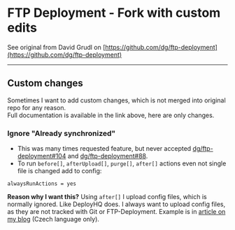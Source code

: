 # FTP Deployment - Fork with custom edits

See original from David Grudl on [https://github.com/dg/ftp-deployment](https://github.com/dg/ftp-deployment)

---

## Custom changes
Sometimes I want to add custom changes, which is not merged into original repo for any reason.<br>
Full documentation is available in the link above, here are only changes.

### Ignore "Already synchronized"
- This was many times requested feature, but never accepted [dg/ftp-deployment#104](dg/ftp-deployment/issues/104) and [dg/ftp-deployment#88](dg/ftp-deployment/issues/88).
- To run `before[]`, `afterUpload[]`, `purge[]`, `after[]` actions even not single file is changed add to config:

```
alwaysRunActions = yes
```
**Reason why I want this?**
Using `after[]` I upload config files, which is normally ignored. Like DeployHQ does. I always want to upload config files, as they are not tracked with Git or FTP-Deployment. Example is in [article on my blog](http://www.kutac.cz/blog/weby-a-vse-okolo/nahravani-webu-pomoci-nastroje-ftp-deployment/) (Czech language only).
